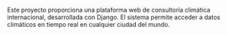 Este proyecto proporciona una plataforma web de consultoría climática internacional, desarrollada con Django. El sistema permite acceder a datos climáticos en tiempo real en cualquier ciudad del mundo.
